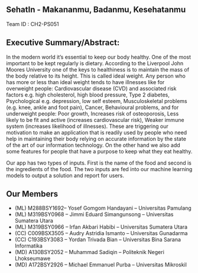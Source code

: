 ## SehatIn - Makananmu, Badanmu, Kesehatanmu     

Team ID : CH2-PS051

## Executive Summary/Abstract:
In the modern world it’s essential to keep our body healthy. One of the most important to be kept regularly is dietary. According to the Liverpool John Moores University one of the keys to healthiness is to maintain the mass of the body relative to its height. This is called ideal weight. Any person who has more or less than ideal weight tends to have illnesses like for overweight people: Cardiovascular disease (CVD) and associated risk factors e.g. high cholesterol, high blood pressure, Type 2 diabetes, Psychological e.g. depression, low self esteem, Musculoskeletal problems (e.g. knee, ankle and foot pain), Cancer, Behavioural problems, and for underweight people: Poor growth, Increases risk of osteoporosis, Less likely to be fit and active (increases cardiovascular risk), Weaker immune system (increases likelihood of illnesses). These are triggering our motivation to make an application that is readily used by people who need help in maintaining their body relying on accurate information by the state of the art of our information technology. On the other hand we also add some features for people that have a purpose to keep what they eat healthy.

Our app has two types of inputs. First is the name of the food and second is the ingredients of the food. The two inputs are fed into our machine learning models to output a solution and report for users.

## Our Members
- (ML) M288BSY1692– Yosef Gomgom Handayani – Universitas Pamulang
- (ML) M319BSY0968 – Jimmi Eduard Simangunsong – Universitas Sumatera Utara
- (ML) M319BSY0966 – Irfan Akbari Habibi – Universitas Sumatera Utara
- (CC) C009BSX3505 – Audry Astridia Ismanto  – Universitas Gunadarma
- (CC) C193BSY3083 – Yordan Trivada Bian – Universitas Bina Sarana Informatika
- (MD) A130BSY2052 – Muhammad Sadiqin  – Politeknik Negeri Lhokseumawe
- (MD) A172BSY2926 – Michael Emmanuel Purba  – Universitas Mikroskil


